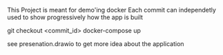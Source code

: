 This Project is meant for demo'ing docker
Each commit can independetly  used to show progressively how the app is built


git checkout <commit_id>
docker-compose up


see presenation.drawio to get more idea about the application

